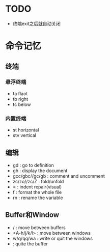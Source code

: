 # TODO
- 终端exit之后就自动关闭
# 命令记忆
## 终端
### 悬浮终端
- <leader>ta flaot
- <leader>tb right
- <leader>tc below
### 内置终端
- st horizontal
- stv vertical
## 编辑
- gd : go to definition
- gh : display the document
- gcc/gbc//gc/gb : comment and uncomment
- zc/zo//zc/Z : fold/unfold
- = : indent repair(visual)
- <leader>f : format the whole file
- <leader>rn : rename the variable
## Buffer和Window
- <C-h>/<C-l> : move between buffers
- <A-h/j/k/l> : move between windows
- <leader>w/q/qq/wa : write or quit the windows
- <C-w> : quite the buffer
